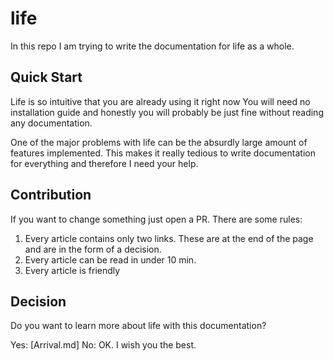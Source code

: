 # life

In this repo I am trying to write the documentation for life as a whole.

## Quick Start

Life is so intuitive that you are already using it right now
You will need no installation guide and honestly you will probably be just fine without reading any documentation.

One of the major problems with life can be the absurdly large amount of features implemented.
This makes it really tedious to write documentation for everything and therefore I need your help.

## Contribution

If you want to change something just open a PR. There are some rules:

1. Every article contains only two links. These are at the end of the page and are in the form of a decision.
2. Every article can be read in under 10 min.
3. Every article is friendly

## Decision

Do you want to learn more about life with this documentation?

Yes: [Arrival.md]
No: OK. I wish you the best.
